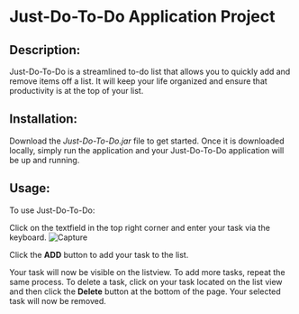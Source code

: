 # Just-Do-To-Do Application Project

## Description:

Just-Do-To-Do is a streamlined to-do list that allows you to quickly add and remove items off a list. It will keep your life organized and ensure that productivity is at the top of your list.

## Installation:

Download the *Just-Do-To-Do.jar* file to get started. Once it is downloaded locally, simply run the application and your Just-Do-To-Do application will be up and running.

## Usage:

To use Just-Do-To-Do:

Click on the textfield in the top right corner and enter your task via the keyboard. 
![Capture](https://user-images.githubusercontent.com/71899121/99915426-d1cabd80-2cc0-11eb-964d-c1d6fbf9415e.PNG)



Click the **ADD** button to add your task to the list.



Your task will now be visible on the listview. To add more tasks, repeat the same process. To delete a task, click on your task located on the list view and then click the **Delete** button at the bottom of the page. Your selected task will now be removed.

## 
